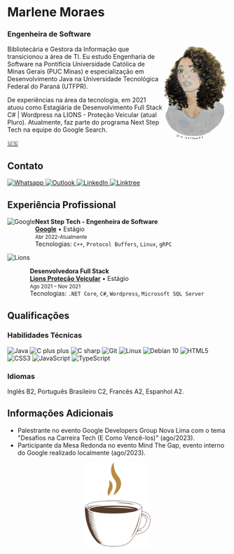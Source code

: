 # Marlene Moraes
### Engenheira de Software

<img src=".\assets\MarleneMoraes_por_NanciYin.png" alt="Marlene by Nanci Yin" width="150px" align="right"/>
Bibliotecária e Gestora da Informação que transicionou a área de TI. Eu estudo Engenharia de Software na Pontifícia Universidade Católica de Minas Gerais (PUC Minas) e especialização em Desenvolvimento Java na Universidade Tecnológica Federal do Paraná (UTFPR).

De experiências na área da tecnologia, em 2021 atuou como Estagiária de Desenvolvimento Full Stack C# | Wordpress na LIONS - Proteção Veicular (atual Pluro). Atualmente, faz parte do programa Next Step Tech na equipe do Google Search.

[🇺🇸](https://github.com/MarleneMoraes/marlenemoraes/tree/main)

## Contato
<section>
    <a href="https://wa.me/5521988881994" margin="20px">
    <img src="https://img.shields.io/badge/WhatsApp-000000?style=for-the-badge&logo=whatsapp&logoColor=white" alt="Whatsapp">
    </a>
    <a href="mailito:marlenevmoraes@outlook.com" margin="20px">
        <img src="https://img.shields.io/badge/Outlook-000000?style=for-the-badge&logo=microsoft-outlook&logoColor=white" alt="Outlook">
    </a>
    <a href="https://www.linkedin.com/in/marlenemoraes/" margin="20px">
        <img src="https://img.shields.io/badge/LinkedIn-000000?style=for-the-badge&logo=linkedin&logoColor=white" alt="LinkedIn">
    </a>
    <a href="https://linktr.ee/marlenemoraes" margin="20px">
        <img src="https://img.shields.io/badge/Linktree-000000?style=for-the-badge&logo=linktree&logoColor=white" alt="Linktree">
    </a>
</section>

## Experiência Profissional

[<img align="left" height="64px" alt="Google" src="https://static-00.iconduck.com/assets.00/google-icon-2048x2048-czn3g8x8.png"/>](https://www.google.com.br/)

**Next Step Tech - Engenheira de Software** \
[**Google**](https://www.google.com.br/) • Estágio \
<small>Abr 2022-Atualmente</small> \
Tecnologias: `C++`, `Protocol Buffers`, `Linux`, `gRPC`
<br/>

[<img align="left" height="94px" alt="Lions" src="https://autospesados.com.br/wp-content/uploads/2020/07/unnamed-4-780x1102.jpg"/>](https://lionsmutual.com.br/)

<br/>

**Desenvolvedora Full Stack** \
[**Lions Proteção Veicular**](https://lionsmutual.com.br/) • Estágio \
<small>Ago 2021 – Nov 2021</small> \
Tecnologias: `.NET Core`, `C#`, `Wordpress`, `Microsoft SQL Server`
<br/>

## Qualificações
### Habilidades Técnicas
<section>
    <img height="40" margin="10" src="https://cdn.jsdelivr.net/gh/devicons/devicon/icons/java/java-original.svg" alt="Java"/>
    <img height="40" src="https://cdn.jsdelivr.net/gh/devicons/devicon/icons/cplusplus/cplusplus-original.svg" alt="C plus plus"/>
    <img height="40" src="https://cdn.jsdelivr.net/gh/devicons/devicon/icons/csharp/csharp-original.svg" alt="C sharp"/>
    <img height="40" src="https://cdn.jsdelivr.net/gh/devicons/devicon/icons/git/git-original.svg" alt="Git"/>
    <img height="40" src="https://cdn.jsdelivr.net/gh/devicons/devicon/icons/linux/linux-original.svg" alt="Linux"/>
    <img height="40" src="https://cdn.jsdelivr.net/gh/devicons/devicon/icons/debian/debian-original.svg" alt="Debian 10"/>
    <img height="40" src="https://cdn.jsdelivr.net/gh/devicons/devicon/icons/html5/html5-original.svg" alt="HTML5"/>
    <img height="40" src="https://cdn.jsdelivr.net/gh/devicons/devicon/icons/css3/css3-original.svg" alt="CSS3"/>
    <img height="40" src="https://cdn.jsdelivr.net/gh/devicons/devicon/icons/javascript/javascript-original.svg" alt="JavaScript"/>
    <img height="40" src="https://cdn.jsdelivr.net/gh/devicons/devicon/icons/typescript/typescript-original.svg" alt="TypeScript"/>
</section>

### Idiomas
Inglês B2, Português Brasileiro C2, Francês A2, Espanhol A2.

## Informações Adicionais
- Palestrante no evento Google Developers Group Nova Lima com o tema "Desafios na Carreira Tech (E Como Vencê-los)" (ago/2023).
- Participante da Mesa Redonda no evento Mind The Gap, evento interno do Google realizado localmente (ago/2023).

<div align="center">
    <img src=".\assets\coffee-lover-hot-coffee.gif" alt="Little Coffee" width="150px"/>
</div>

